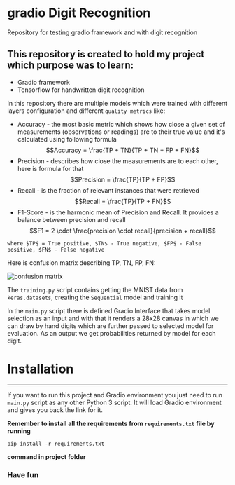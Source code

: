 # gradio Digit Recognition

Repository for testing gradio framework and with digit recognition

## This repository is created to hold my project which purpose was to learn:
 * Gradio framework
 * Tensorflow for handwritten digit recognition

In this repository there are multiple models which were trained with different layers configuration and different ```quality metrics```
like:
* Accuracy - the most basic metric which shows how close a given set of measurements (observations or readings) are to their true value and it's calculated using following formula
$$Accuracy = \frac{TP + TN}{TP + TN + FP + FN}$$
* Precision - describes how close the measurements are to each other, here is formula for that
$$Precision = \frac{TP}{TP + FP}$$
* Recall - is the fraction of relevant instances that were retrieved
$$Recall = \frac{TP}{TP + FN}$$
* F1-Score - is the harmonic mean of Precision and Recall. It provides a balance between precision and recall
$$F1 = 2 \cdot \frac{precision \cdot recall}{precision + recall}$$

```where $TP$ = True positive, $TN$ - True negative, $FP$ - False positive, $FN$ - False negative```

Here is confusion matrix describing TP, TN, FP, FN:

<img title="Confusion matrix" alt="confusion matrix" src="/img/ConfusionMatrix.png">

The ```training.py``` script contains getting the MNIST data from ```keras.datasets```, creating the ```Sequential``` model and training it

In the ```main.py``` script there is defined Gradio Interface that takes model selection as an input and with that it renders a 28x28 canvas in which we can draw by hand digits which are further passed to selected model for evaluation. As an output we get probabilities returned by model for each digit.

# Installation

------------------------

If you want to run this project and Gradio environment you just need to run ```main.py``` script as any other Python 3 script. It will load Gradio environment and gives you back the link for it.

**Remember to install all the requirements from ```requirements.txt``` file by running** 

```pip install -r requirements.txt``` 

**command in project folder**

### Have fun